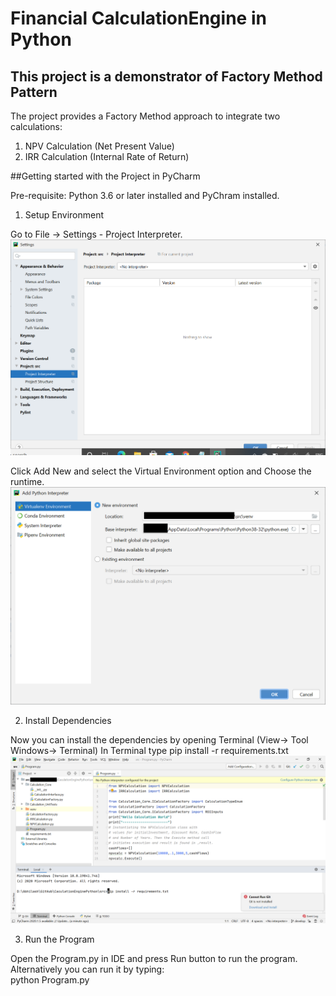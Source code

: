 # Financial CalculationEngine in Python

## This project is a demonstrator of Factory Method Pattern
The project provides a Factory Method approach to integrate two calculations:  
1. NPV Calculation (Net Present Value)
2. IRR Calculation (Internal Rate of Return)

##Getting started with the Project in PyCharm

Pre-requisite: Python 3.6 or later installed and PyChram installed.  

1. Setup Environment

Go to File -> Settings - Project Interpreter. 
![GitHub Logo](images/settings_project_interpreter.png)  

Click Add New and select the Virtual Environment option and Choose the runtime.  
![GitHub Logo](images/virtual_env_select.png)

2. Install Dependencies  

Now you can install the dependencies by opening Terminal (View-> Tool Windows-> Terminal)
In Terminal type pip install -r requirements.txt  
![GitHub Logo](images/run_program.png)

3. Run the Program  

Open the Program.py in IDE and press Run button to run the program.  
Alternatively you can run it by typing:  
python Program.py  

